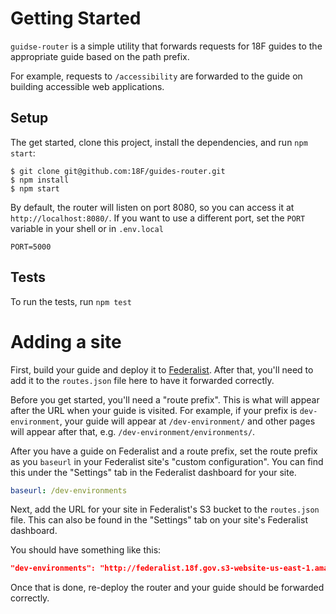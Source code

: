 # Getting Started

`guidse-router` is a simple utility that forwards requests for 18F guides to the appropriate guide based on the path prefix.

For example, requests to `/accessibility` are forwarded to the guide on building accessible web applications.

## Setup

The get started, clone this project, install the dependencies, and run `npm start`:

```shell
$ git clone git@github.com:18F/guides-router.git
$ npm install
$ npm start
```

By default, the router will listen on port 8080, so you can access it at `http://localhost:8080/`.
If you want to use a different port, set the `PORT` variable in your shell or in `.env.local`

```
PORT=5000
```

## Tests

To run the tests, run `npm test`

# Adding a site

First, build your guide and deploy it to [Federalist](federalist.18f.gov).
After that, you'll need to add it to the `routes.json` file here to have it forwarded correctly.

Before you get started, you'll need a "route prefix". This is what will appear after the URL when your guide is visited. For example, if your prefix is `dev-environment`, your guide will appear at `/dev-environment/` and other pages will appear after that, e.g. `/dev-environment/environments/`.

After you have a guide on Federalist and a route prefix, set the route prefix as you `baseurl` in your Federalist site's "custom configuration".
You can find this under the "Settings" tab in the Federalist dashboard for your site.

```YAML
baseurl: /dev-environments
```

Next, add the URL for your site in Federalist's S3 bucket to the `routes.json` file.
This can also be found in the "Settings" tab on your site's Federalist dashboard.

You should have something like this:

```json
"dev-environments": "http://federalist.18f.gov.s3-website-us-east-1.amazonaws.com/site/18F/dev-environment/"
```

Once that is done, re-deploy the router and your guide should be forwarded correctly.
